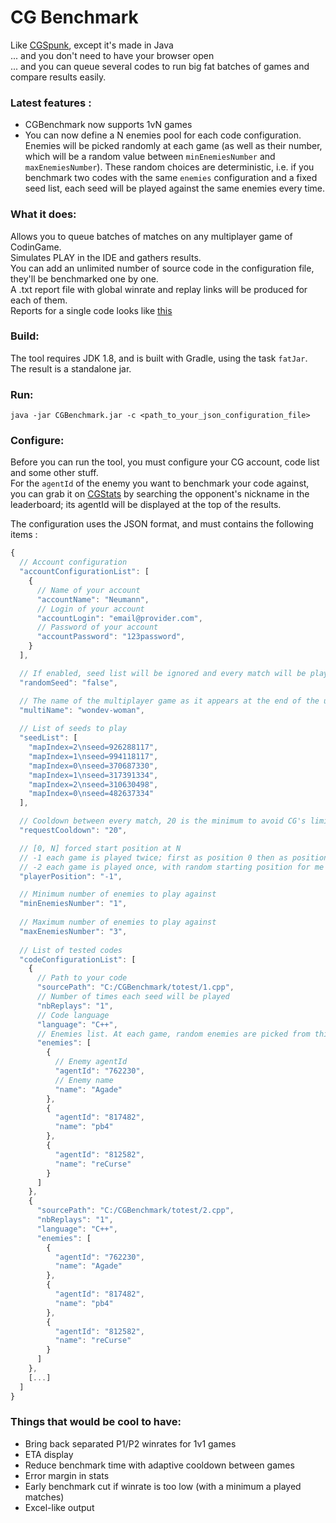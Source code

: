 # CG Benchmark

Like [CGSpunk](https://github.com/danBhentschel/CGSpunk), except it's made in Java  
... and you don't need to have your browser open  
... and you can queue several codes to run big fat batches of games and compare results easily.

### Latest features :
- CGBenchmark now supports 1vN games
- You can now define a N enemies pool for each code configuration. Enemies will be picked randomly at each game (as well as their number, which will be a random value between `minEnemiesNumber` and `maxEnemiesNumber`). These random choices are deterministic, i.e. if you benchmark two codes with the same `enemies` configuration and a fixed seed list, each seed will be played against the same enemies every time.

### What it does:
Allows you to queue batches of matches on any multiplayer game of CodinGame.  
Simulates PLAY in the IDE and gathers results.  
You can add an unlimited number of source code in the configuration file, they'll be benchmarked one by one.  
A .txt report file with global winrate and replay links will be produced for each of them.  
Reports for a single code looks like [this](https://pastebin.com/ZunLVVzT)

### Build:
The tool requires JDK 1.8, and is built with Gradle, using the task `fatJar`.  
The result is a standalone jar.

### Run:
`java -jar CGBenchmark.jar -c <path_to_your_json_configuration_file>`

### Configure:
Before you can run the tool, you must configure your CG account, code list and some other stuff.  
For the `agentId` of the enemy you want to benchmark your code against, you can grab it on [CGStats](http://cgstats.magusgeek.com) by searching the opponent's nickname in the leaderboard; its agentId will be displayed at the top of the results.

The configuration uses the JSON format, and must contains the following items :
```javascript
{
  // Account configuration
  "accountConfigurationList": [
    {
      // Name of your account
      "accountName": "Neumann",
      // Login of your account
      "accountLogin": "email@provider.com",
      // Password of your account
      "accountPassword": "123password",
    }
  ],

  // If enabled, seed list will be ignored and every match will be played against a random seed
  "randomSeed": "false",

  // The name of the multiplayer game as it appears at the end of the url of your IDE
  "multiName": "wondev-woman",
  
  // List of seeds to play
  "seedList": [
    "mapIndex=2\nseed=926288117",
    "mapIndex=1\nseed=994118117",
    "mapIndex=0\nseed=370687330",
    "mapIndex=1\nseed=317391334",
    "mapIndex=2\nseed=310630498",
    "mapIndex=0\nseed=482637334"
  ],

  // Cooldown between every match, 20 is the minimum to avoid CG's limitation
  "requestCooldown": "20",

  // [0, N] forced start position at N
  // -1 each game is played twice; first as position 0 then as position 1 (suited for 1v1 games) works only with fixed seed list
  // -2 each game is played once, with random starting position for me and enemies
  "playerPosition": "-1",

  // Minimum number of enemies to play against
  "minEnemiesNumber": "1",
  
  // Maximum number of enemies to play against
  "maxEnemiesNumber": "3",
  
  // List of tested codes
  "codeConfigurationList": [
    {
      // Path to your code
      "sourcePath": "C:/CGBenchmark/totest/1.cpp",
      // Number of times each seed will be played
      "nbReplays": "1",
      // Code language
      "language": "C++",
      // Enemies list. At each game, random enemies are picked from this list (their number is also picked randomly between <minEnemiesNumber> and <maxEnemiesNumber>)
      "enemies": [
        {
          // Enemy agentId
          "agentId": "762230",
          // Enemy name
          "name": "Agade"
        },
        {
          "agentId": "817482",
          "name": "pb4"
        },
        {
          "agentId": "812582",
          "name": "reCurse"
        }
      ]
    },
    {
      "sourcePath": "C:/CGBenchmark/totest/2.cpp",
      "nbReplays": "1",
      "language": "C++",
      "enemies": [
        {
          "agentId": "762230",
          "name": "Agade"
        },
        {
          "agentId": "817482",
          "name": "pb4"
        },
        {
          "agentId": "812582",
          "name": "reCurse"
        }
      ]
    },
    [...]
  ]
}
```

### Things that would be cool to have:

 * Bring back separated P1/P2 winrates for 1v1 games
 * ETA display
 * Reduce benchmark time with adaptive cooldown between games
 * Error margin in stats
 * Early benchmark cut if winrate is too low (with a minimum a played matches)
 * Excel-like output
